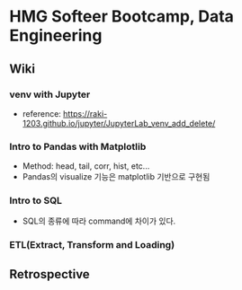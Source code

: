# HMG Softeer Bootcamp, Data Engineering
## Wiki
### venv with Jupyter
- reference: https://raki-1203.github.io/jupyter/JupyterLab_venv_add_delete/

### Intro to Pandas with Matplotlib
- Method: head, tail, corr, hist, etc...
- Pandas의 visualize 기능은 matplotlib 기반으로 구현됨 

### Intro to SQL
- SQL의 종류에 따라 command에 차이가 있다.
  
### ETL(Extract, Transform and Loading)

## Retrospective

